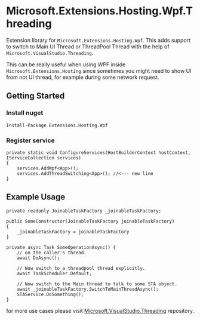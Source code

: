 # Microsoft.Extensions.Hosting.Wpf.Threading
Extension library for `Microsoft.Extensions.Hosting.Wpf`. This adds support to switch to Main UI Thread or ThreadPool Thread  with the help of `Microsoft.VisualStudio.Threading`.

This can be really useful when using WPF inside `Microsoft.Extensions.Hosting` since sometimes you might need to show UI from not UI thread, for example during some network request.

## Getting Started

### Install nuget
```Install-Package Extensions.Hosting.Wpf```

### Register service
```CSharp
private static void ConfigureServices(HostBuilderContext hostContext, IServiceCollection services)
{
    services.AddWpf<App>();
    services.AddThreadSwitching<App>(); //<--- new line
}
```

## Example Usage

```CSharp
private readonly JoinableTaskFactory _joinableTaskFactory;

public SomeConstructor(JoinableTaskFactory joinableTaskFactory)
{
    _joinableTaskFactory = joinableTaskFactory
}

private async Task SomeOperationAsync() {
    // on the caller's thread.
    await DoAsync();

    // Now switch to a threadpool thread explicitly.
    await TaskScheduler.Default;

    // Now switch to the Main thread to talk to some STA object.
    await _joinableTaskFactory.SwitchToMainThreadAsync();
    STAService.DoSomething();
}
```
for more use cases please visit [Microsoft.VisualStudio.Threading](https://github.com/microsoft/vs-threading) repository.
